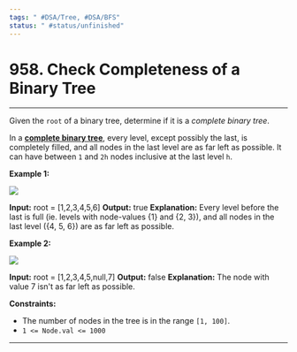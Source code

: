 ```yaml
---
tags: " #DSA/Tree, #DSA/BFS"
status: " #status/unfinished"
---
```

# 958. Check Completeness of a Binary Tree
---
Given the `root` of a binary tree, determine if it is a _complete binary tree_.

In a **[complete binary tree](http://en.wikipedia.org/wiki/Binary_tree#Types_of_binary_trees)**, every level, except possibly the last, is completely filled, and all nodes in the last level are as far left as possible. It can have between `1` and `2h` nodes inclusive at the last level `h`.

**Example 1:**

![](https://assets.leetcode.com/uploads/2018/12/15/complete-binary-tree-1.png)

**Input:** root = [1,2,3,4,5,6]
**Output:** true
**Explanation:** Every level before the last is full (ie. levels with node-values {1} and {2, 3}), and all nodes in the last level ({4, 5, 6}) are as far left as possible.

**Example 2:**

![](https://assets.leetcode.com/uploads/2018/12/15/complete-binary-tree-2.png)

**Input:** root = [1,2,3,4,5,null,7]
**Output:** false
**Explanation:** The node with value 7 isn't as far left as possible.

**Constraints:**

-   The number of nodes in the tree is in the range `[1, 100]`.
-   `1 <= Node.val <= 1000`
---
